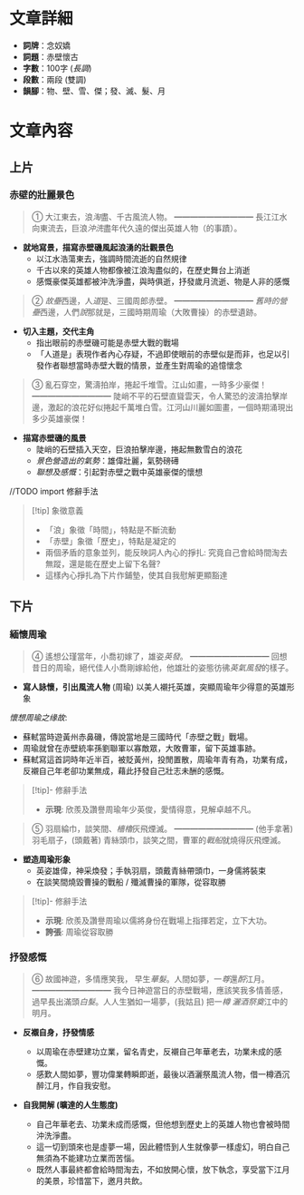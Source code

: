 # 文章詳細
- **詞牌**：念奴嬌
- **詞題**：赤壁懷古
- **字數**：100字 (*長調*)
- **段數**：兩段 (雙調)
- **韻腳**：物、壁、雪、傑；發、滅、髮、月

# 文章內容
## 上片
### 赤壁的壯麗景色
> ①   大江東去，浪*淘*盡、千古風流人物。
> ━━━━━━━━━━
> 長江江水向東流去，巨浪*沖洗*盡年代久遠的傑出英雄人物（的事蹟）。

- **就地寫景，描寫赤壁磯風起浪湧的壯觀景色**
	- 以江水浩蕩東去，強調時間流逝的自然規律
	- 千古以來的英雄人物都像被江浪淘盡似的，在歷史舞台上消逝
	- 感慨豪傑英雄都被沖洗淨盡，與時俱逝，抒發歲月流逝、物是人非的感慨

> ②   *故壘*西邊，人*道*是、三國周郎赤壁。
> ━━━━━━━━━━
> *舊時的營壘*西邊，人們*說*那就是，三國時期周瑜（大敗曹操）的赤壁遺跡。

- **切入主題，交代主角**
	* 指出眼前的赤壁磯可能是赤壁大戰的戰場
	* 「人道是」表現作者內心存疑，不過即使眼前的赤壁似是而非，也足以引發作者聯想當時赤壁大戰的情景，並產生對周瑜的追憶懷念

> ③   亂石穿空，驚濤拍岸，捲起千堆雪。江山如畫，一時多少豪傑！ 
> ━━━━━━━━━━
> 陡峭不平的石壁直聳雲天，令人驚恐的波濤拍擊岸邊，激起的浪花好似捲起千萬堆白雪。江河山川麗如圖畫，一個時期涌現出多少英雄豪傑！

- **描寫赤壁磯的風景**
	- 陡峭的石壁插入天空，巨浪拍擊岸邊，捲起無數雪白的浪花
	- *景色營造出的氣勢*：雄偉壯麗，氣勢磅礡
	- *聯想及感慨*：引起對赤壁之戰中英雄豪傑的懷想

//TODO import 修辭手法

> [!tip] 象徵意義
> - 「浪」象徵「時間」，特點是不斷流動
> - 「赤壁」象徵「歷史」，特點是凝定的
> - 兩個矛盾的意象並列，能反映詞人內心的掙扎: 究竟自己會給時間淘去無蹤，還是能在歷史上留下名聲?
> - 這樣內心掙扎為下片作鋪墊，使其自我慰解更顯豁達

## 下片
### 緬懷周瑜
> ④   遙想公瑾當年，小喬初嫁了，雄姿*英發*。
> ━━━━━━━━━━
> 回想昔日的周瑜，絕代佳人小喬剛嫁給他，他雄壯的姿態彷彿*英氣風發*的樣子。

- **寫人詠懷，引出風流人物** (周瑜)
  以美人襯托英雄，突顯周瑜年少得意的英雄形象

*懷想周瑜之缘故*:
- 蘇軾當時遊黃州赤鼻磯，傳說當地是三國時代「赤壁之戰」戰場。
- 周瑜就曾在赤壁統率孫劉聯軍以寡敵眾，大敗曹軍，留下英雄事跡。
- 蘇軾寫這首詞時年近半百，被貶黃州，投閒置散，周瑜年青有為，功業有成，反襯自己年老卻功業無成，藉此抒發自己壯志未酬的感慨。

> [!tip]- 修辭手法
> - **示現**: 欣羨及讚譽周瑜年少英俊，愛情得意，見解卓越不凡。

> ⑤   羽扇綸巾，談笑間、*檣櫓*灰飛煙滅。
> ━━━━━━━━━━
> (他手拿著) 羽毛扇子，(頭戴著) 青絲頭巾，談笑之間，曹軍的*戰船*就燒得灰飛煙滅。

- **塑造周瑜形象**
	- 英姿雄偉，神采煥發；手執羽扇，頭戴青絲帶頭巾，一身儒將裝束
	- 在談笑間燒毀曹操的戰船 / 殲滅曹操的軍隊，從容取勝

> [!tip]- 修辭手法
> - **示現**: 欣羨及讚譽周瑜以儒將身份在戰場上指揮若定，立下大功。
> - **誇張**: 周瑜從容取勝

### 抒發感慨
> ⑥   故國神遊，多情應笑我， 早生*華髮*。人間如夢，一*尊*還*酹*江月。
> ━━━━━━━━━━
> 我今日神遊當日的赤壁戰場，應該笑我多情善感，過早長出滿頭*白髮*。人人生猶如一場夢，(我姑且) 把一*樽* *灑酒祭奠*江中的明月。

- **反襯自身，抒發情感**
	- 以周瑜在赤壁建功立業，留名青史，反襯自己年華老去，功業未成的感慨。
	- 感歎人間如夢，豐功偉業轉瞬即逝，最後以酒灑祭風流人物，借一樽酒沉醉江月，作自我安慰。

- **自我開解 (曠達的人生態度)**
	- 自己年華老去、功業未成而感慨，但他想到歷史上的英雄人物也會被時間沖洗淨盡。
	- 這一切到頭來也是虛夢一場，因此體悟到人生就像夢一樣虛幻，明白自己無須為不能建功立業而苦惱。
	- 既然人事最終都會給時間淘去，不如放開心懷，放下執念，享受當下江月的美景，珍惜當下，邀月共飲。
